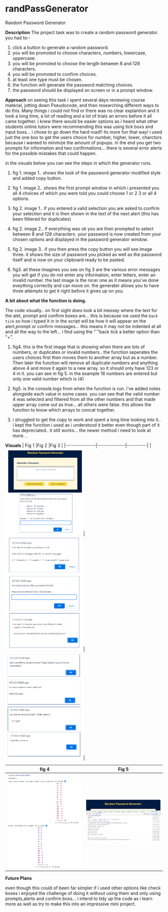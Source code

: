 # randPassGenerator
Random Password Generator

**Description**
The project task was to create a random password generator. 
you had to:-
1. click a button to generate a random password.
2. you will be promoted to choose characters, numbers, lowercase, uppercase.
3. you will be promoted to choose the length between 8 and 128 characters.
4. you will be promoted to confirm choices.
5. at least one type must be chosen.
6. the function will generate the password matching choices. 
7. the password should be displayed on screen or in a prompt window.

**Approach**
on seeing this task i spent several days reviewing course material, jotting down Pseudocode, and then researching different ways to do this.  Many things i could not find or there was no clear explantion and it took a long time, a lot of reading and a lot of trials an errors before it all came together.  i knew there would be easier options as i heard what other students online tutors were recommending this was using tick boxs and input boxs... i chose to go down the hard road!! its more fun that way! i used just the one box to get the users choice for number, higher, lower, charctors because i wanted to minmize the amount of popups. in the end you get two prompts for information and two confirmations... there is several error alerts for the possible mistakes that could happen. 

in the visuals below you can see the steps in which the generator runs.  

1.  fig 1. image 1.. shows the look of the password generator modified style and added copy button.
  
2.  fig 1. image 2.. shows the first prompt window in which i presented you all 4 choices of which you were told you could choose 1 or 2 3 or all 4 options.
  
3.  fig 2. image 1.. if you entered a valid selection you are asked to confirm your selection and it is then shown in the text of the next alert  (this has been filitered for                        duplicates)
 
4.  fig 2. image 2.. if everything was ok you are then prompted to select between 8 and 128 characters.  your password is now created from your chosen options and displayed in                        the password generator window.
  
5.  fig 2. image 3.. if you then press the copy button you will see image three.  it shows the size of password you picked as well as the password itself and is now on your                          clipboard ready to be pasted.
  
6.  fig3. all these imagines you see on fig 3 are the various error messages you will get if you do not enter any information, enter letters, enter an invalid number. the last             image is the nicer one as it means you've done eveything correctly and can move on. the generater allows you to have three attempts to get it right before it gives up           on you.
 
**A bit about what the function is doing.**

The code visually..  on first sight does look a bit messey where the text for the alet, prompt and confirm boxes are... this is because ive used the `back tick` so how i typed   it in in the script will be how it will appear on the alert,prompt or confirm messages... this means it may not be indented at all and all the way to the left... i find using the "`"back tick a better option than "+".

1.  fig4. this is the first image that is showing when there are lots of numbers, or duplicates or invalid numbers.. the function seperates the users choices first then moves them to another array but as a number.  Then later the function will remove all duplicate numbers and anything above 4 and move it again to a new array.  so it should only have 123 or 4 in it. you can see in fig 5.  in the example 16 numbers are entered but only one valid number which is (4)

2.  fig5.  is the console.logs from when the function is run.  i've added notes alongside each value in some cases. you can see that the valid number 4 was selected and filtered from all the other numbers and that made upper array come out as true... all others were false.  this allows the function to know which arrays to concat together.

3. i struggled to get the copy to work and spent a long time looking into it.. i kept the function i used as i understood it better even though part of it has depreciated.. it still works... the newer method i need to look at more.
. 


**Visuals**
| Fig 1         |Fig 2         |Fig 3     |
|---------------|--------------|----------|
|<img src="img/r_pwd_one.png" width="250">|<img src="img/r_pwd_two.png" width="250">|<img src="img/r_pwd_three.png" width="250">|




|fig 4 |Fig 5|
|------|-----|
|<img src="img/log_one.png" width="250">|<img src="img/log_two.png" width="250">|


**Future Plans**

even though this could of been far simpler if i used other options like check boxes i enjoyed the challenge of doing it without using them and only using prompts,alerts and confirm boxs... i intend to tidy up the code as i learn more as well as try to make this into an impressive mini project.

